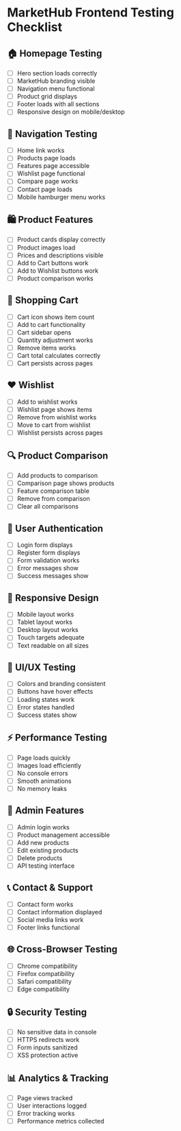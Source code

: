 # MarketHub Frontend Testing Checklist

## 🏠 Homepage Testing
- [ ] Hero section loads correctly
- [ ] MarketHub branding visible
- [ ] Navigation menu functional
- [ ] Product grid displays
- [ ] Footer loads with all sections
- [ ] Responsive design on mobile/desktop

## 🧭 Navigation Testing
- [ ] Home link works
- [ ] Products page loads
- [ ] Features page accessible
- [ ] Wishlist page functional
- [ ] Compare page works
- [ ] Contact page loads
- [ ] Mobile hamburger menu works

## 🛍️ Product Features
- [ ] Product cards display correctly
- [ ] Product images load
- [ ] Prices and descriptions visible
- [ ] Add to Cart buttons work
- [ ] Add to Wishlist buttons work
- [ ] Product comparison works

## 🛒 Shopping Cart
- [ ] Cart icon shows item count
- [ ] Add to cart functionality
- [ ] Cart sidebar opens
- [ ] Quantity adjustment works
- [ ] Remove items works
- [ ] Cart total calculates correctly
- [ ] Cart persists across pages

## ❤️ Wishlist
- [ ] Add to wishlist works
- [ ] Wishlist page shows items
- [ ] Remove from wishlist works
- [ ] Move to cart from wishlist
- [ ] Wishlist persists across pages

## 🔍 Product Comparison
- [ ] Add products to comparison
- [ ] Comparison page shows products
- [ ] Feature comparison table
- [ ] Remove from comparison
- [ ] Clear all comparisons

## 👤 User Authentication
- [ ] Login form displays
- [ ] Register form displays
- [ ] Form validation works
- [ ] Error messages show
- [ ] Success messages show

## 📱 Responsive Design
- [ ] Mobile layout works
- [ ] Tablet layout works
- [ ] Desktop layout works
- [ ] Touch targets adequate
- [ ] Text readable on all sizes

## 🎨 UI/UX Testing
- [ ] Colors and branding consistent
- [ ] Buttons have hover effects
- [ ] Loading states work
- [ ] Error states handled
- [ ] Success states show

## ⚡ Performance Testing
- [ ] Page loads quickly
- [ ] Images load efficiently
- [ ] No console errors
- [ ] Smooth animations
- [ ] No memory leaks

## 🔧 Admin Features
- [ ] Admin login works
- [ ] Product management accessible
- [ ] Add new products
- [ ] Edit existing products
- [ ] Delete products
- [ ] API testing interface

## 📞 Contact & Support
- [ ] Contact form works
- [ ] Contact information displayed
- [ ] Social media links work
- [ ] Footer links functional

## 🌐 Cross-Browser Testing
- [ ] Chrome compatibility
- [ ] Firefox compatibility
- [ ] Safari compatibility
- [ ] Edge compatibility

## 🔒 Security Testing
- [ ] No sensitive data in console
- [ ] HTTPS redirects work
- [ ] Form inputs sanitized
- [ ] XSS protection active

## 📊 Analytics & Tracking
- [ ] Page views tracked
- [ ] User interactions logged
- [ ] Error tracking works
- [ ] Performance metrics collected
